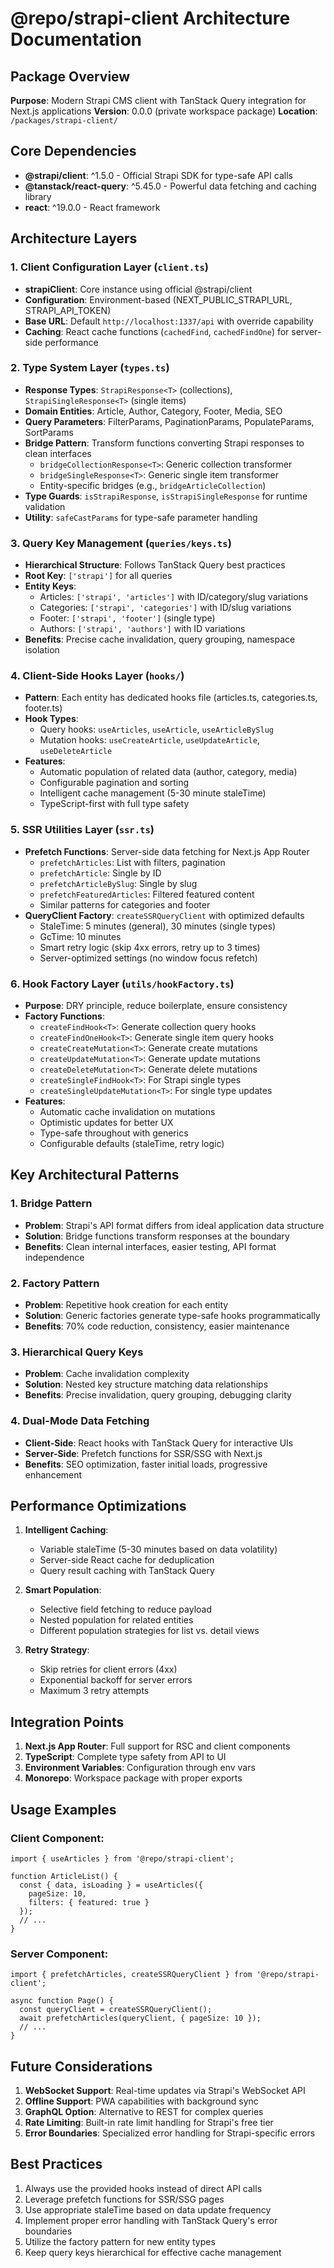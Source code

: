 # @repo/strapi-client Architecture Documentation

## Package Overview
**Purpose**: Modern Strapi CMS client with TanStack Query integration for Next.js applications
**Version**: 0.0.0 (private workspace package)
**Location**: `/packages/strapi-client/`

## Core Dependencies
- **@strapi/client**: ^1.5.0 - Official Strapi SDK for type-safe API calls
- **@tanstack/react-query**: ^5.45.0 - Powerful data fetching and caching library
- **react**: ^19.0.0 - React framework

## Architecture Layers

### 1. Client Configuration Layer (`client.ts`)
- **strapiClient**: Core instance using official @strapi/client
- **Configuration**: Environment-based (NEXT_PUBLIC_STRAPI_URL, STRAPI_API_TOKEN)
- **Base URL**: Default `http://localhost:1337/api` with override capability
- **Caching**: React cache functions (`cachedFind`, `cachedFindOne`) for server-side performance

### 2. Type System Layer (`types.ts`)
- **Response Types**: `StrapiResponse<T>` (collections), `StrapiSingleResponse<T>` (single items)
- **Domain Entities**: Article, Author, Category, Footer, Media, SEO
- **Query Parameters**: FilterParams, PaginationParams, PopulateParams, SortParams
- **Bridge Pattern**: Transform functions converting Strapi responses to clean interfaces
  - `bridgeCollectionResponse<T>`: Generic collection transformer
  - `bridgeSingleResponse<T>`: Generic single item transformer
  - Entity-specific bridges (e.g., `bridgeArticleCollection`)
- **Type Guards**: `isStrapiResponse`, `isStrapiSingleResponse` for runtime validation
- **Utility**: `safeCastParams` for type-safe parameter handling

### 3. Query Key Management (`queries/keys.ts`)
- **Hierarchical Structure**: Follows TanStack Query best practices
- **Root Key**: `['strapi']` for all queries
- **Entity Keys**: 
  - Articles: `['strapi', 'articles']` with ID/category/slug variations
  - Categories: `['strapi', 'categories']` with ID/slug variations
  - Footer: `['strapi', 'footer']` (single type)
  - Authors: `['strapi', 'authors']` with ID variations
- **Benefits**: Precise cache invalidation, query grouping, namespace isolation

### 4. Client-Side Hooks Layer (`hooks/`)
- **Pattern**: Each entity has dedicated hooks file (articles.ts, categories.ts, footer.ts)
- **Hook Types**:
  - Query hooks: `useArticles`, `useArticle`, `useArticleBySlug`
  - Mutation hooks: `useCreateArticle`, `useUpdateArticle`, `useDeleteArticle`
- **Features**:
  - Automatic population of related data (author, category, media)
  - Configurable pagination and sorting
  - Intelligent cache management (5-30 minute staleTime)
  - TypeScript-first with full type safety

### 5. SSR Utilities Layer (`ssr.ts`)
- **Prefetch Functions**: Server-side data fetching for Next.js App Router
  - `prefetchArticles`: List with filters, pagination
  - `prefetchArticle`: Single by ID
  - `prefetchArticleBySlug`: Single by slug
  - `prefetchFeaturedArticles`: Filtered featured content
  - Similar patterns for categories and footer
- **QueryClient Factory**: `createSSRQueryClient` with optimized defaults
  - StaleTime: 5 minutes (general), 30 minutes (single types)
  - GcTime: 10 minutes
  - Smart retry logic (skip 4xx errors, retry up to 3 times)
  - Server-optimized settings (no window focus refetch)

### 6. Hook Factory Layer (`utils/hookFactory.ts`)
- **Purpose**: DRY principle, reduce boilerplate, ensure consistency
- **Factory Functions**:
  - `createFindHook<T>`: Generate collection query hooks
  - `createFindOneHook<T>`: Generate single item query hooks
  - `createCreateMutation<T>`: Generate create mutations
  - `createUpdateMutation<T>`: Generate update mutations
  - `createDeleteMutation<T>`: Generate delete mutations
  - `createSingleFindHook<T>`: For Strapi single types
  - `createSingleUpdateMutation<T>`: For single type updates
- **Features**:
  - Automatic cache invalidation on mutations
  - Optimistic updates for better UX
  - Type-safe throughout with generics
  - Configurable defaults (staleTime, retry logic)

## Key Architectural Patterns

### 1. Bridge Pattern
- **Problem**: Strapi's API format differs from ideal application data structure
- **Solution**: Bridge functions transform responses at the boundary
- **Benefits**: Clean internal interfaces, easier testing, API format independence

### 2. Factory Pattern
- **Problem**: Repetitive hook creation for each entity
- **Solution**: Generic factories generate type-safe hooks programmatically
- **Benefits**: 70% code reduction, consistency, easier maintenance

### 3. Hierarchical Query Keys
- **Problem**: Cache invalidation complexity
- **Solution**: Nested key structure matching data relationships
- **Benefits**: Precise invalidation, query grouping, debugging clarity

### 4. Dual-Mode Data Fetching
- **Client-Side**: React hooks with TanStack Query for interactive UIs
- **Server-Side**: Prefetch functions for SSR/SSG with Next.js
- **Benefits**: SEO optimization, faster initial loads, progressive enhancement

## Performance Optimizations

1. **Intelligent Caching**:
   - Variable staleTime (5-30 minutes based on data volatility)
   - Server-side React cache for deduplication
   - Query result caching with TanStack Query

2. **Smart Population**:
   - Selective field fetching to reduce payload
   - Nested population for related entities
   - Different population strategies for list vs. detail views

3. **Retry Strategy**:
   - Skip retries for client errors (4xx)
   - Exponential backoff for server errors
   - Maximum 3 retry attempts

## Integration Points

1. **Next.js App Router**: Full support for RSC and client components
2. **TypeScript**: Complete type safety from API to UI
3. **Environment Variables**: Configuration through env vars
4. **Monorepo**: Workspace package with proper exports

## Usage Examples

### Client Component:
```tsx
import { useArticles } from '@repo/strapi-client';

function ArticleList() {
  const { data, isLoading } = useArticles({ 
    pageSize: 10,
    filters: { featured: true }
  });
  // ...
}
```

### Server Component:
```tsx
import { prefetchArticles, createSSRQueryClient } from '@repo/strapi-client';

async function Page() {
  const queryClient = createSSRQueryClient();
  await prefetchArticles(queryClient, { pageSize: 10 });
  // ...
}
```

## Future Considerations

1. **WebSocket Support**: Real-time updates via Strapi's WebSocket API
2. **Offline Support**: PWA capabilities with background sync
3. **GraphQL Option**: Alternative to REST for complex queries
4. **Rate Limiting**: Built-in rate limit handling for Strapi's free tier
5. **Error Boundaries**: Specialized error handling for Strapi-specific errors

## Best Practices

1. Always use the provided hooks instead of direct API calls
2. Leverage prefetch functions for SSR/SSG pages
3. Use appropriate staleTime based on data update frequency
4. Implement proper error handling with TanStack Query's error boundaries
5. Utilize the factory pattern for new entity types
6. Keep query keys hierarchical for effective cache management